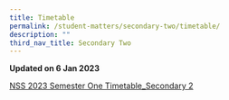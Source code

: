 ```yaml
---
title: Timetable
permalink: /student-matters/secondary-two/timetable/
description: ""
third_nav_title: Secondary Two
---
```

<p><strong>Updated on 6 Jan 2023</strong></p>
<a href="/files/Timetable/NSS%202023%20Semester%20One%20Timetable_Secondary%202.pdf"><p>NSS 2023 Semester One Timetable_Secondary 2</p></a>
